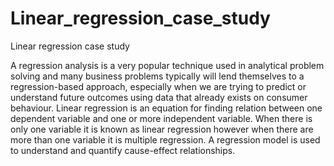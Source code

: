 # Linear_regression_case_study
Linear regression case study

A regression analysis is a very popular technique used in analytical problem solving and
many business problems typically will lend themselves to a regression-based approach,
especially when we are trying to predict or understand future outcomes using data that
already exists on consumer behaviour.
Linear regression is an equation for finding relation between one dependent variable and
one or more independent variable. When there is only one variable it is known as linear
regression however when there are more than one variable it is multiple regression. A
regression model is used to understand and quantify cause-effect relationships. 

